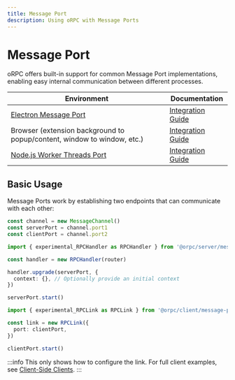 ```yaml
---
title: Message Port
description: Using oRPC with Message Ports
---
```


# Message Port

oRPC offers built-in support for common Message Port implementations, enabling easy internal communication between different processes.

| Environment                                                                                | Documentation                                          |
| ------------------------------------------------------------------------------------------ | ------------------------------------------------------ |
| [Electron Message Port](https://www.electronjs.org/docs/latest/tutorial/message-ports)     | [Integration Guide](/docs/integrations/electron)       |
| Browser (extension background to popup/content, window to window, etc.)                    | [Integration Guide](/docs/integrations/browser)        |
| [Node.js Worker Threads Port](https://nodejs.org/api/worker_threads.html#workerparentport) | [Integration Guide](/docs/integrations/worker-threads) |

## Basic Usage

Message Ports work by establishing two endpoints that can communicate with each other:

```ts [bridge]
const channel = new MessageChannel()
const serverPort = channel.port1
const clientPort = channel.port2
```

```ts [server]
import { experimental_RPCHandler as RPCHandler } from '@orpc/server/message-port'

const handler = new RPCHandler(router)

handler.upgrade(serverPort, {
  context: {}, // Optionally provide an initial context
})

serverPort.start()
```

```ts [client]
import { experimental_RPCLink as RPCLink } from '@orpc/client/message-port'

const link = new RPCLink({
  port: clientPort,
})

clientPort.start()
```

:::info
This only shows how to configure the link. For full client examples, see [Client-Side Clients](/docs/client/client-side).
:::
